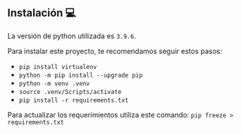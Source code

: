 ## Instalación 💻
La versión de python utilizada es `3.9.6`.

Para instalar este proyecto, te recomendamos seguir estos pasos:
* `pip install virtualenv`
* `python -m pip install --upgrade pip`
* `python -m venv .venv`
* `source .venv/Scripts/activate`
* `pip install -r requirements.txt`

Para actualizar los requerimientos utiliza este comando: `pip freeze > requirements.txt`